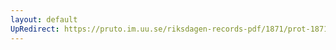```yaml
---
layout: default
UpRedirect: https://pruto.im.uu.se/riksdagen-records-pdf/1871/prot-1871--ak--509/prot-1871--ak--509_015.pdf
---
```

